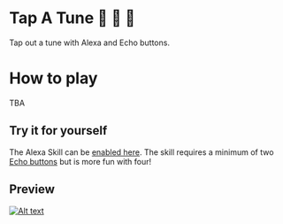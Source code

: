 # Tap A Tune 🎵 🎵 🎵
Tap out a tune with Alexa and Echo buttons. 

# How to play
TBA


## Try it for yourself
The Alexa Skill can be [enabled here](#). The skill requires a minimum of two [Echo buttons](https://www.amazon.com/Echo-Buttons-Pack-gaming-companion/dp/B072C4KCQH) but is more fun with four!  


## Preview
[![Alt text](https://img.youtube.com/vi/9t4dC5ZoHR0/0.jpg)](https://www.youtube.com/watch?v=9t4dC5ZoHR0)
